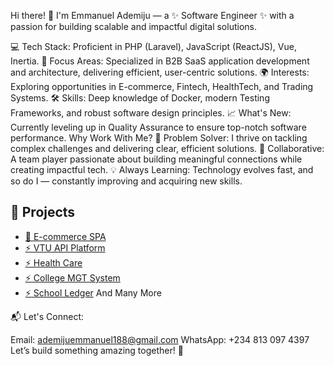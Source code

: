 Hi there! 👋
I'm Emmanuel Ademiju — a ✨ Software Engineer ✨ with a passion for building scalable and impactful digital solutions.

💻 Tech Stack: Proficient in PHP (Laravel), JavaScript (ReactJS), Vue, Inertia.
🚀 Focus Areas: Specialized in B2B SaaS application development and architecture, delivering efficient, user-centric solutions.
🌍 Interests: Exploring opportunities in E-commerce, Fintech, HealthTech, and Trading Systems.
🛠️ Skills: Deep knowledge of Docker, modern Testing Frameworks, and robust software design principles.
📈 What's New: Currently leveling up in Quality Assurance to ensure top-notch software performance.
Why Work With Me?
🎯 Problem Solver: I thrive on tackling complex challenges and delivering clear, efficient solutions.
🤝 Collaborative: A team player passionate about building meaningful connections while creating impactful tech.
💡 Always Learning: Technology evolves fast, and so do I — constantly improving and acquiring new skills.

## 🚀 Projects
- [🏪 E-commerce SPA](https://solangeluxuryhair.com)
- [⚡ VTU API Platform](https://vastel.io)
- [⚡ Health Care](https://nadia.vivianehealth.com)
- [⚡ College MGT System](https://sdason.csm.ng)
- [⚡ School Ledger](https://schoolledger.xyz)
And Many More

📬 Let's Connect:

Email: ademijuemmanuel188@gmail.com
WhatsApp: +234 813 097 4397
Let’s build something amazing together! 🚀